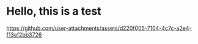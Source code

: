 # Hello, this is a test

https://github.com/user-attachments/assets/d220f005-7104-4c7c-a2e4-f13ef2bb3726

